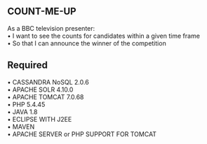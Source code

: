 <h2> COUNT-ME-UP </h2>
  As a BBC television presenter:
<br> • I want to see the counts for candidates within a given time frame
<br> • So that I can announce the winner of the competition

<h2> Required </h2>
•	CASSANDRA NoSQL 2.0.6
<br>•	APACHE SOLR 4.10.0
<br>•	APACHE TOMCAT 7.0.68
<br>•	PHP 5.4.45
<br>•	JAVA 1.8
<br>•	ECLIPSE WITH J2EE
<br>•	MAVEN
<br>•	APACHE SERVER or PHP SUPPORT FOR TOMCAT 


